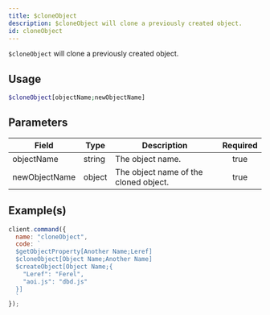 ```yaml
---
title: $cloneObject
description: $cloneObject will clone a previously created object.
id: cloneObject
---
```


`$cloneObject` will clone a previously created object.

## Usage

```php
$cloneObject[objectName;newObjectName]
```

## Parameters

| Field         | Type   | Description                           | Required |
| ------------- | ------ | ------------------------------------- | :------: |
| objectName    | string | The object name.                      |   true   |
| newObjectName | object | The object name of the cloned object. |   true   |

## Example(s)

```javascript
client.command({
  name: "cloneObject",
  code: `
  $getObjectProperty[Another Name;Leref]
  $cloneObject[Object Name;Another Name]
  $createObject[Object Name;{
    "Leref": "Ferel",
    "aoi.js": "dbd.js"
  }]
  `
});
```
